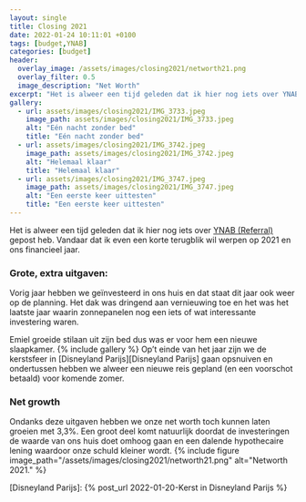 ```yaml
---
layout: single
title: Closing 2021
date: 2022-01-24 10:11:01 +0100
tags: [budget,YNAB]
categories: [budget]
header:
  overlay_image: /assets/images/closing2021/networth21.png
  overlay_filter: 0.5
  image_description: "Net Worth"
excerpt: "Het is alweer een tijd geleden dat ik hier nog iets over YNAB gepost heb. Vandaar dat ik even een korte terugblik wil werpen op 2021 en ons financieel jaar."
gallery:
  - url: assets/images/closing2021/IMG_3733.jpeg
    image_path: assets/images/closing2021/IMG_3733.jpeg
    alt: "Eén nacht zonder bed"
    title: "Eén nacht zonder bed"
  - url: assets/images/closing2021/IMG_3742.jpeg
    image_path: assets/images/closing2021/IMG_3742.jpeg
    alt: "Helemaal klaar"
    title: "Helemaal klaar"
  - url: assets/images/closing2021/IMG_3747.jpeg
    image_path: assets/images/closing2021/IMG_3747.jpeg
    alt: "Een eerste keer uittesten"
    title: "Een eerste keer uittesten"
---
```

Het is alweer een tijd geleden dat ik hier nog iets over [YNAB (Referral)](https://ynab.com/referral/?ref=nK4-awM84GDPqxy7&utm_source=customer_referral) gepost heb. Vandaar dat ik even een korte terugblik wil werpen op 2021 en ons financieel jaar.

### Grote, extra uitgaven:
Vorig jaar hebben we geïnvesteerd in ons huis en dat staat dit jaar ook weer op de planning. Het dak was dringend aan vernieuwing toe en het was het laatste jaar waarin zonnepanelen nog een iets of wat interessante investering waren.

Emiel groeide stilaan uit zijn bed dus was er voor hem een nieuwe slaapkamer.
{% include gallery %}
Op’t einde van het jaar zijn we de kerstsfeer in [Disneyland Parijs][Disneyland Parijs] gaan opsnuiven en ondertussen hebben we alweer een nieuwe reis gepland (en een voorschot betaald) voor komende zomer.

### Net growth
Ondanks deze uitgaven hebben we onze net worth toch kunnen laten groeien met 3,3%. Een groot deel komt natuurlijk doordat de investeringen de waarde van ons huis doet omhoog gaan en een dalende hypothecaire lening waardoor onze schuld kleiner wordt.
{% include figure image_path="/assets/images/closing2021/networth21.png" alt="Networth 2021." %}

[Disneyland Parijs]: {% post_url 2022-01-20-Kerst in Disneyland Parijs %}